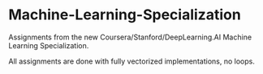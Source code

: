 # Machine-Learning-Specialization
Assignments from the new Coursera/Stanford/DeepLearning.AI Machine Learning Specialization.

All assignments are done with fully vectorized implementations, no loops.
